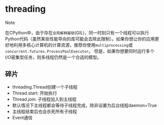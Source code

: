 # threading

> [!Note]
>  在CPython中，由于存在`全局解释器锁`(GIL)，同一时刻只有一个线程可以执行Python代码（虽然某些性能导向的库可能会去除此限制）。如果你想让你的应用更好地利用多核心计算机的计算资源，推荐你使用`multiprocessing`或`concurrent.futures.ProcessPoolExecutor`。 但是，如果你想要同时运行多个I/O密集型任务，则多线程仍然是一个合适的模型。

## 碎片
* threading.Thread创建一个子线程
* Thread.start: 开始执行
* Thread.join: 子线程加入到主线程
* 默认情况下主线程都会等待子线程完成，除非设置为后台线程daemon=True
* 主线程结束后也会杀死所有子线程
* Event通信
